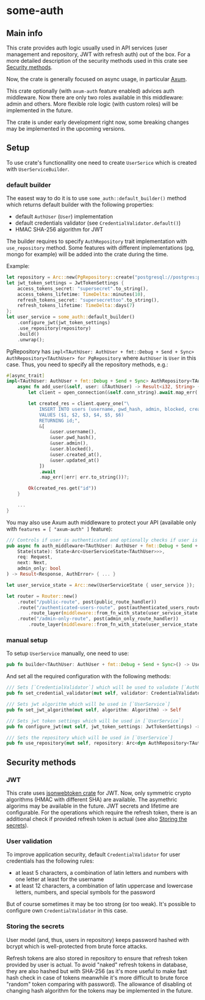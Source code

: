 # some-auth

## Main info
This crate provides auth logic usually used in API services (user management and repository, JWT with refresh auth) out of the box.
For a more detailed description of the security methods used in this crate see [Security methods](#Security-methods).

Now, the crate is generally focused on async usage, in particular [Axum](https://github.com/tokio-rs/axum).

This crate optionally (with `axum-auth` feature enabled) advices auth middleware. Now there are only two roles available in this middleware: admin and others.
More flexible role logic (with custom roles) will be implemented in the future.

The crate is under early development right now, some breaking changes may be implemented in the upcoming versions.

## Setup
To use crate's functionallity one need to create `UserSerice` which is created with `UserServiceBuilder`.
### default builder
The easest way to do it is to use `some_auth::default_builder()` method which returns default builder with the following properties:
- default `AuthUser` (`User`) implementation
- default credentials validator (see `CredentialValidator.default()`)
- HMAC SHA-256 algorithm for JWT

The builder requires to specify `AuthRepository` trait implementation with `use_repository` method. Some features with different implementations (pg, mongo for example) will be added into the crate during the time.

Example:
```rust
let repository = Arc::new(PgRepository::create("postgresql://postgres:postgres@localhost:5432/postgres".to_string()).await.unwrap());
let jwt_token_settings = JwtTokenSettings {
    access_tokens_secret: "supersecret".to_string(),
    access_tokens_lifetime: TimeDelta::minutes(10),
    refresh_tokens_secret: "supersecrettoo".to_string(),
    refresh_tokens_lifetime: TimeDelta::days(7)
};
let user_service = some_auth::default_builder()
    .configure_jwt(jwt_token_settings)
    .use_repository(repository)
    .build()
    .unwrap();
```

PgRepository has `impl<TAuthUser: AuthUser + fmt::Debug + Send + Sync> AuthRepository<TAuthUser> for PgRepository` where `AuthUser` is `User` in this case.
Thus, you need to specify all the repository methods, e.g.:
```rust
#[async_trait]
impl<TAuthUser: AuthUser + fmt::Debug + Send + Sync> AuthRepository<TAuthUser> for PgRepository {
    async fn add_user(&self, user: &TAuthUser) -> Result<i32, String> {
        let client = open_connection(&self.conn_string).await.map_err(|err| err.to_string())?;

        let created_res = client.query_one("\
            INSERT INTO users (username, pwd_hash, admin, blocked, created_at, updated_at)
            VALUES ($1, $2, $3, $4, $5, $6)
            RETURNING id;",
            &[
                &user.username(),
                &user.pwd_hash(),
                &user.admin(),
                &user.blocked(),
                &user.created_at(),
                &user.updated_at()
            ])
            .await
            .map_err(|err| err.to_string())?;

        Ok(created_res.get("id"))
    }

    ...
}
```

You may also use Axum auth middleware to protect your API (available only with `features = [ "axum-auth" ]` feature):
```rust
/// Controls if user is authenticated and optionally checks if user is admin
pub async fn auth_middleware<TAuthUser: AuthUser + fmt::Debug + Send + Sync>(
    State(state): State<Arc<UserServiceState<TAuthUser>>>,
    req: Request,
    next: Next,
    admin_only: bool
) -> Result<Response, AuthError> { ... }
```

```rust
let user_service_state = Arc::new(UserServiceState { user_service });

let router = Router::new()
    .route("/public-route", post(public_route_handler))
    .route("/authenticated-users-route", post(authenticated_users_route_handler))
        .route_layer(middleware::from_fn_with_state(user_service_state, |state, req, next| some_auth::auth_middleware(state, req, next, false))) // false as this route is available for every authenticated user
    .route("/admin-only-route", post(admin_only_route_handler))
        .route_layer(middleware::from_fn_with_state(user_service_state, |state, req, next| some_auth::auth_middleware(state, req, next, true))) // true as this route is available only for authenticated admins
```

### manual setup
To setup `UserService` manually, one need to use:
```rust
pub fn builder<TAuthUser: AuthUser + fmt::Debug + Send + Sync>() -> UserServiceBuilder<TAuthUser>
```

And set all the required configuration with the following methods:
```rust
/// Sets [`CredentialValidator`] which will be used to valudate [`AuthUser`] credentials in [`UserService`]
pub fn set_credential_validator(mut self, validator: CredentialValidator) -> Self

/// Sets jwt algorithm which will be used in [`UserService`]
pub fn set_jwt_algorithm(mut self, algorithm: Algorithm) -> Self

/// Sets jwt token settings which will be used in [`UserService`]
pub fn configure_jwt(mut self, jwt_token_settings: JwtTokenSettings) -> Self

/// Sets the repository which will be used in [`UserService`]
pub fn use_repository(mut self, repository: Arc<dyn AuthRepository<TAuthUser> + Sync + Send>) -> Self
```

## Security methods
### JWT
This crate uses [jsonwebtoken crate](https://github.com/Keats/jsonwebtoken) for JWT. Now, only symmetric crypto algorithms (HMAC with different SHA) are available. The asymethric algorims may be available in the future. JWT secrets and lifetime are configurable.
For the operations which require the refresh token, there is an additional check if provided refresh token is actual (see also [Storing the secrets](#Storing-the-secrets)).

### User validation
To improve application security, default `CredentialValidator` for user credentials has the following rules:
- at least 5 characters, a combination of latin letters and numbers with one letter at least for the username
- at least 12 characters, a combination of latin uppercase and lowercase letters, numbers, and special symbols for the password

But of course sometimes it may be too strong (or too weak). It's possible to configure own `CredentialValidator` in this case.

### Storing the secrets
User model (and, thus, users in repository) keeps password hashed with bcrypt which is well-protected from brute force attacks.

Refresh tokens are also stored in repository to ensure that refresh token provided by user is actual. To avoid "naked" refresh tokens in database, they are also hashed but with SHA-256 (as it's more useful to make fast hash check in case of tokens meanwhile it's more difficult to brute force "random" token comparing with password). The allowance of disabling ot changing hash algorithm for the tokens may be implemented in the future.